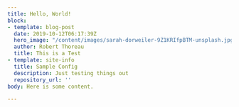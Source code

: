 ```yaml
---
title: Hello, World!
block:
- template: blog-post
  date: 2019-10-12T06:17:39Z
  hero_image: "/content/images/sarah-dorweiler-9Z1KRIfpBTM-unsplash.jpg"
  author: Robert Thoreau
  title: This is a Test
- template: site-info
  title: Sample Config
  description: Just testing things out
  repository_url: ''
body: Here is some content.

---
```

